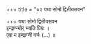 +++
title = "०२ यथा सोमो द्वितीयसवन"

+++
यथा सोमो द्वितीयसवन  
इन्द्राग्न्योर् भवति प्रियः ।  
एवा म इन्द्राग्नी वर्चः (…) ॥